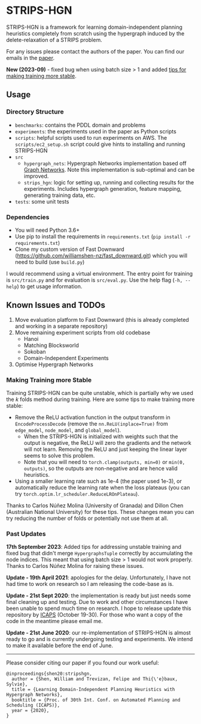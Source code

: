 # STRIPS-HGN
STRIPS-HGN is a framework for learning domain-independent planning heuristics completely from scratch using the hypergraph induced by the delete-relaxation of a STRIPS problem. 

For any issues please contact the authors of the paper. You can find our emails in the [paper](https://shen.nz/papers/shen-stripshgn-20.pdf).

**New (2023-09)** - fixed bug when using batch size > 1 and added [tips for making training more stable](#making-training-more-stable).

## Usage
### Directory Structure
- `benchmarks`: contains the PDDL domain and problems
- `experiments`: the experiments used in the paper as Python scripts
- `scripts`: helpful scripts used to run experiments on AWS. The `scripts/ec2_setup.sh` script could give hints to installing and running STRIPS-HGN
- `src`
  - `hypergraph_nets`: Hypergraph Networks implementation based off [Graph Networks](https://github.com/deepmind/graph_nets). Note this implementation is sub-optimal and can be improved.
  - `strips_hgn`: logic for setting up, running and collecting results for the experiments. Includes hypergraph generation, feature mapping, generating training data, etc.
- `tests`: some unit tests

### Dependencies
- You will need Python 3.6+
- Use pip to install the requirements in `requirements.txt` (`pip install -r requirements.txt`)
- Clone my custom version of Fast Downward (https://github.com/williamshen-nz/fast_downward.git) which you will need to build (use `build.py`)

I would recommend using a virtual environment. The entry point for training is `src/train.py` and for evaluation is `src/eval.py`. Use the help flag (`-h, --help`) to get usage information.

## Known Issues and TODOs
1. Move evaluation platform to Fast Downward (this is already completed and working in a separate repository)
2. Move remaining experiment scripts from old codebase
   - Hanoi
   - Matching Blocksworld
   - Sokoban
   - Domain-Independent Experiments
3. Optimise Hypergraph Networks

### Making Training more Stable
Training STRIPS-HGN can be quite unstable, which is partially why we used the *k* folds method during training. Here are
some tips to make training more stable:

- Remove the ReLU activation function in the output transform in `EncodeProcessDecode` (remove the `nn.ReLU(inplace=True)` from `edge_model`, `node_model`, and `global_model`).
    - When the STRIPS-HGN is initialized with weights such that the output is negative, the ReLU will zero the gradients and the network will not learn. Removing the ReLU and just 
      keeping the linear layer seems to solve this problem. 
    - Note that you will need to `torch.clamp(outputs, min=0)` or `min(0, outputs)`, so the outputs are non-negative and are hence valid heuristics.
- Using a smaller learning rate such as 1e-4 (the paper used 1e-3), or automatically reduce the learning rate when the loss plateaus
  (you can try `torch.optim.lr_scheduler.ReduceLROnPlateau`).

Thanks to Carlos Núñez Molina (University of Granada) and Dillon Chen (Australian National University) for these tips.
These changes mean you can try reducing the number of folds or potentially not use them at all.

### Past Updates
**17th September 2023**: Added tips for addressing unstable training and fixed bug that didn't merge `HypergraphsTuple` correctly by accumulating the node indices.
This meant that using batch size > 1 would not work properly. Thanks to Carlos Núñez Molina for raising these issues.

**Update - 19th April 2021**: apologies for the delay. Unfortunately, I have not had time to work on research so I am releasing the code-base as is. 

**Update - 21st Sept 2020**: the implementation is ready but just needs some final cleaning up and testing. Due to work and other circumstances I have been unable to spend much time on research. I hope to release update this repository by [ICAPS](https://icaps20.icaps-conference.org/) (October 19-30). For those who want a copy of the code in the meantime please email me. 

**Update - 21st June 2020**: our re-implementation of STRIPS-HGN is almost ready to go and is currently undergoing testing and experiments. We intend to make it available before the end of June. 

___

Please consider citing our paper if you found our work useful:
```
@inproceedings{shen20:stripshgn,
  author = {Shen, William and Trevizan, Felipe and Thi{\'e}baux, Sylvie},
  title = {Learning Domain-Independent Planning Heuristics with Hypergraph Networks},
  booktitle = {Proc. of 30th Int. Conf. on Automated Planning and Scheduling (ICAPS)},
  year = {2020},
}
```
